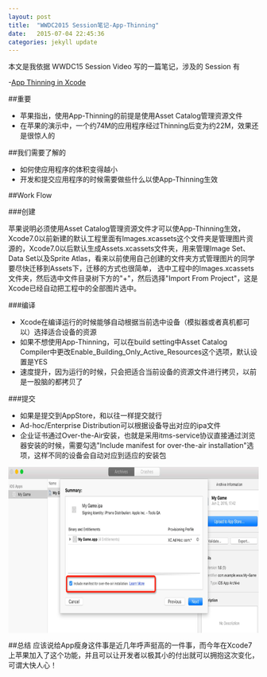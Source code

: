 ```yaml
---
layout: post
title:  "WWDC2015 Session笔记-App-Thinning"
date:   2015-07-04 22:45:36
categories: jekyll update
---
```


本文是我依据 WWDC15 Session Video 写的一篇笔记，涉及的 Session 有

-[App Thinning in Xcode](https://developer.apple.com/videos/wwdc/2015/?id=404)

##重要
- 苹果指出，使用App-Thinning的前提是使用Asset Catalog管理资源文件
- 在苹果的演示中，一个约74M的应用程序经过Thinning后变为约22M，效果还是很惊人的

##我们需要了解的
- 如何使应用程序的体积变得越小
- 开发和提交应用程序的时候需要做些什么以使App-Thinning生效


##Work Flow

###创建

苹果说明必须使用Asset Catalog管理资源文件才可以使App-Thinning生效，Xcode7.0以前新建的默认工程里面有Images.xcassets这个文件夹是管理图片资源的，Xcode7.0以后默认生成Assets.xcassets文件夹，用来管理Image Set、Data Set以及Sprite Atlas，看来以前使用自己创建的文件夹方式管理图片的同学要尽快迁移到Assets下，迁移的方式也很简单，
选中工程中的Images.xcassets文件夹，然后选中文件目录树下方的"+"，然后选择"Import From Project"，这是Xcode已经自动把工程中的全部图片选中。

###编译

- Xcode在编译运行的时候能够自动根据当前选中设备（模拟器或者真机都可以）选择适合设备的资源
- 如果不想使用App-Thinning，可以在build setting中Asset Catalog Compiler中更改Enable_Building_Only_Active_Resources这个选项，默认设置是YES
- 速度提升，因为运行的时候，只会把适合当前设备的资源文件进行拷贝，以前是一股脑的都拷贝了

###提交

- 如果是提交到AppStore，和以往一样提交就行
- Ad-hoc/Enterprise Distribution可以根据设备导出对应的ipa文件
- 企业证书通过Over-the-Air安装，也就是采用itms-service协议直接通过浏览器安装的时候，需要勾选"Include manifest for over-the-air installation"选项，这样不同的设备会自动对应到适应的安装包

<div  align="center">    
<img src="./../_site/images/ad-hoc-app-thinning.png" width = "757" height = "334" alt="" align=center />
</div>



##总结
应该说给App瘦身这件事是近几年呼声挺高的一件事，而今年在Xcode7上苹果加入了这个功能，并且可以让开发者以极其小的付出就可以拥抱这次变化，可谓大快人心！

